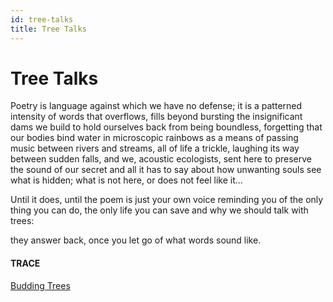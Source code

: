 ```yaml
---
id: tree-talks
title: Tree Talks
---
```


# Tree Talks

Poetry is language against which 
we have no defense;
it is a patterned intensity of words 
that overflows, 
fills beyond bursting 
the insignificant dams we build 
to hold ourselves back 
from being boundless,
forgetting that our bodies bind water 
in microscopic rainbows 
as a means of passing music
between rivers and streams,
all of life a trickle, laughing its way
between sudden falls,
and we, acoustic ecologists, 
sent here to preserve
the sound of our secret 
and all it has to say about
how unwanting souls 
see what is hidden;
what is not here, 
or does not feel like it...

Until it does,
until the poem is just 
your own voice
reminding you 
of the only thing you can do,
the only life you can save
and why we should talk with trees:

they answer back, 
once you let go
of what words sound like.


#### TRACE

[Budding Trees](https://www.youtube.com/watch?v=1LsabQV0Yjk "Nahko Bear and Friends")
